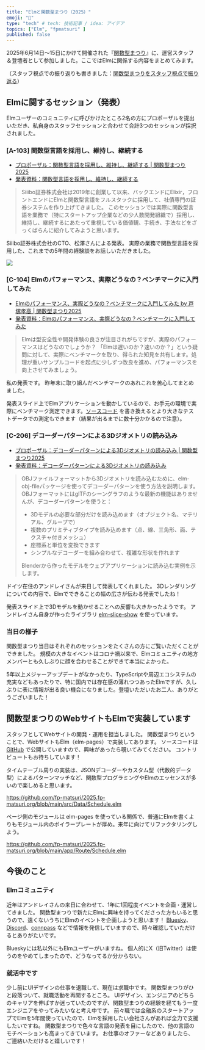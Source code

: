 ```yaml
---
title: "Elmと関数型まつり（2025）"
emoji: "🌳"
type: "tech" # tech: 技術記事 / idea: アイデア
topics: ["Elm", "fpmatsuri" ]
published: false
---
```


2025年6月14日〜15日にかけて開催された『[関数型まつり](https://2025.fp-matsuri.org/)』に、運営スタッフ＆登壇者として参加しました。ここではElmに関係する内容をまとめてみます。

（スタッフ視点での振り返りも書きました：[関数型まつりをスタッフ視点で振り返る](https://y047aka.github.io/posts/fp-matsuri_2025)）


## Elmに関するセッション（発表）

Elmユーザーのコミュニティに呼びかけたところ2名の方にプロポーザルを提出いただき、私自身のスタッフセッションと合わせて合計3つのセッションが採択されました。


### [A-103] 関数型言語を採用し、維持し、継続する

- [プロポーザル：関数型言語を採用し、維持し、継続する | 関数型まつり2025](https://fortee.jp/2025fp-matsuri/proposal/76a0de1e-bf79-4c82-b50e-86caedaf1eb9)
- [発表資料：関数型言語を採用し、維持し、継続する](https://zenn.dev/siiibo_tech/articles/adopting-fp-languages)

> Siiibo証券株式会社は2019年に創業して以来、バックエンドにElixir，フロントエンドにElmと関数型言語をフルスタックに採用して、社債専門の証券システムを作り上げてきました。
> このセッションでは実際に関数型言語を業務で（特にスタートアップ企業などの少人数開発組織で）採用し、維持し、継続するにあたって重視している価値観、手続き、手法などをざっくばらんに紹介してみようと思います。

Siiibo証券株式会社のCTO、松澤さんによる発表。
実際の業務で関数型言語を採用した、これまでの5年間の経験談をお話しいただきました。

![](https://storage.googleapis.com/zenn-user-upload/2c3b80047f87-20250627.jpg)


### [C-104] Elmのパフォーマンス、実際どうなの？ベンチマークに入門してみた

- [Elmのパフォーマンス、実際どうなの？ベンチマークに入門してみた by 戸塚孝高 | 関数型まつり2025](https://fortee.jp/2025fp-matsuri/proposal/3760ed3e-5b38-48b9-9db2-f101af1e580f)
- [発表資料：Elmのパフォーマンス、実際どうなの？ベンチマークに入門してみた](https://y047aka.github.io/slides/2025-06-14_try-elm-benchmark)

> Elmは型安全性や開発体験の良さが注目されがちですが、実際のパフォーマンスはどうなのでしょうか？
> 「Elmは遅いのか？速いのか？」という疑問に対して、実際にベンチマークを取り、得られた知見を共有します。処理が重いサンプルコードを起点に少しずつ改良を進め、パフォーマンスを向上させてみましょう。

私の発表です。
昨年末に取り組んだベンチマークのあれこれを苦心してまとめました。

発表スライド上でElmアプリケーションを動かしているので、お手元の環境で実際にベンチマーク測定できます。[ソースコード](https://github.com/y047aka/slides/blob/master/2025-06-14_try-elm-benchmark/src/Main_20250615.elm) を書き換えるとより大きなテストデータでの測定もできます（結果が出るまでに数十分かかるので注意）。


### [C-206] デコーダーパターンによる3Dジオメトリの読み込み

- [プロポーザル：デコーダーパターンによる3Dジオメトリの読み込み | 関数型まつり2025](https://fortee.jp/2025fp-matsuri/proposal/a82127a7-f84a-43c1-a3de-483e1d973a94)
- [発表資料：デコーダーパターンによる3Dジオメトリの読み込み](https://unsoundscapes.com/slides/2025-06-15-loading-3d-geometry-using-the-decoder-pattern/)


> OBJファイルフォーマットから3Dジオメトリを読み込むために、elm-obj-fileパッケージを使ってデコーダーパターンを使う方法を説明します。OBJフォーマットにはglTFのシーングラフのような最新の機能はありませんが、デコーダーパターンを使うと：
>
> - 3Dモデルの必要な部分だけを読み込めます（オブジェクト名、マテリアル、グループで）
> - 複数のプリミティブタイプを読み込めます（点、線、三角形、面、テクスチャ付きメッシュ）
> - 座標系と単位を変換できます
> - シンプルなデコーダーを組み合わせて、複雑な形状を作れます
>
> Blenderから作ったモデルをウェブアプリケーションに読み込む実例を示します。

ドイツ在住のアンドレイさんが来日して発表してくれました。
3Dレンダリングについての内容で、Elmでできることの幅の広さが伝わる発表でしたね！

発表スライド上で3Dモデルを動かせることへの反響も大きかったようです。
アンドレイさん自身が作ったライブラリ [elm-slice-show](https://github.com/w0rm/elm-slice-show) を使っています。


### 当日の様子

関数型まつり当日はそれぞれのセッションをたくさんの方にご覧いただくことができました。
規模の大きなイベントはコロナ禍以来で、Elmコミュニティの地方メンバーとも久しぶりに顔を合わせることができて本当によかった。

5年以上メジャーアップデートがなかったり、TypeScriptや周辺エコシステムの充実などもあったりで、特に国内では存在感の薄れつつあったElmですが、久しぶりに表に情報が出る良い機会になりました。登壇いただいたお二人、ありがとうございました！


## 関数型まつりのWebサイトもElmで実装しています

スタッフとしてWebサイトの開発・運用を担当しました。
関数型まつりということで、WebサイトもElm（elm-pages）で実装してあります。
ソースコードは [GitHub](https://github.com/fp-matsuri/2025.fp-matsuri.org) で公開していますので、興味があったら覗いてみてください。
コントリビュートもお待ちしています！

タイムテーブル周りの実装は、JSONデコーダーやカスタム型（代数的データ型）によるパターンマッチなど、関数型プログラミングやElmのエッセンスが多いので楽しめると思います。

https://github.com/fp-matsuri/2025.fp-matsuri.org/blob/main/src/Data/Schedule.elm

ページ側のモジュールは elm-pages を使っている関係で、普通にElmを書くよりもモジュール内のボイラープレートが厚め。来年に向けてリファクタリングしよう。

https://github.com/fp-matsuri/2025.fp-matsuri.org/blob/main/app/Route/Schedule.elm


## 今後のこと


### Elmコミュニティ

近年はアンドレイさんの来日に合わせて、1年に1回程度イベントを企画・運営してきました。
関数型まつりで新たにElmに興味を持ってくださった方もいると思うので、遠くないうちにElmのイベントを企画しようと思います！
[Bluesky](https://bsky.app/profile/yoshitaka.bsky.social)、[Discord](https://discordapp.com/invite/4j2MxCg)、[connpass](https://elm-jp.connpass.com/) などで情報を発信していますので、時々確認していただけるとありがたいです。

Blueskyには私以外にもElmユーザーがいますね。
個人的にX（旧Twitter）は使うのをやめてしまったので、どうなってるか分からない。


### 就活中です

少し前にUIデザインの仕事を退職して、現在は求職中です。
関数型まつりがひと段落ついて、就職活動を再開するところ。
UIデザイン、エンジニアのどちらのキャリアを伸ばすか迷っていたのですが、関数型まつりの経験を経てもう一度エンジニアをやってみたいなと考え中です。
前々職では金融系のスタートアップでElmを5年間使っていたので、Elmを採用したい会社さんがあれば全力で支援したいですね。
関数型まつりで色々な言語の発表を目にしたので、他の言語のモチベーションも高まってきています。
お仕事のオファーなどありましたら、ご連絡いただけると嬉しいです！
